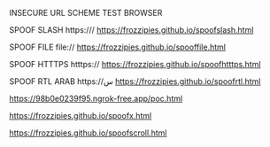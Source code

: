 INSECURE URL SCHEME TEST BROWSER

SPOOF SLASH https:///
https://frozzipies.github.io/spoofslash.html

SPOOF FILE file://
https://frozzipies.github.io/spooffile.html

SPOOF HTTTPS htttps://
https://frozzipies.github.io/spoofhtttps.html

SPOOF RTL ARAB https://س
https://frozzipies.github.io/spoofrtl.html


https://98b0e0239f95.ngrok-free.app/poc.html

https://frozzipies.github.io/spoofx.html

https://frozzipies.github.io/spoofscroll.html
